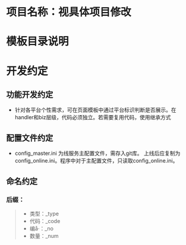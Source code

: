 # 项目名称：视具体项目修改

# 模板目录说明

# 开发约定

## 功能开发约定
* 针对各平台个性需求，可在页面模板中通过平台标识判断是否展示。在handler和biz层级，代码必须独立。若需要复用代码，使用继承方式

## 配置文件约定
* config_master.ini 为线服务主配置文件，需存入git库。 上线后应复制为config_online.ini。程序中对于主配置文件，只读取config_online.ini。

## 命名约定

### 后缀：
> * 类型：_type
> * 代码：_code
> * 编å·：_no
> * 数量：_num
